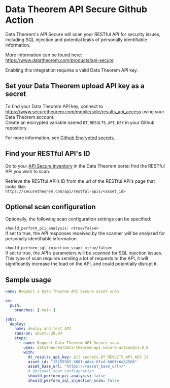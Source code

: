 # Data Theorem API Secure Github Action

Data Theorem's API Secure will scan your RESTful API for security issues, 
including SQL injection and potential leaks of personally identifiable information.

More information can be found here:  
https://www.datatheorem.com/products/api-secure

Enabling this integration requires a valid Data Theorem API key.

## Set your Data Theorem upload API key as a secret
To find your Data Theorem API key, connect to https://www.securetheorem.com/mobile/sdlc/results_api_access using your Data Theorem account.  
Create an encrypted variable named `DT_RESULTS_API_KEY` in your Github repository.

For more information, see [Github Encrypted secrets](https://docs.github.com/en/actions/reference/encrypted-secrets).

## Find your RESTful API's ID
Go to your [API Secure inventory]((https://securetheorem.com/api/inventory)) in the Data Theorem portal find 
the RESTful API you wish to scan.

Retrieve the RESTful API’s ID from the url of the RESTful API’s page that looks like:  
`https://securetheorem.com/api/restful-apis/<asset_id>`


## Optional scan configuration
Optionally, the following scan configuration settings can be specified:

`should_perform_pii_analysis: <true/false>`  
If set to true, the API responses received by the scanner will be analyzed for personally identifiable information.

`should_perform_sql_injection_scan: <true/false>`    
If set to true, the API’s parameters will be scanned for SQL injection issues.  
This type of scan requires sending a lot of requests to the API,
it will significantly increase the load on the API, and could potentially disrupt it.


## Sample usage

```yaml
name: Request a Data Theorem API Secure asset scan

on:
  push:
    branches: [ main ]

jobs:
  deploy:
    name: deploy and test API
    runs-on: ubuntu-20.04
    steps:
      - name: Request Data Theorem API Secure scan
        uses: datatheorem/data-theorem-api-secure-action@v1.0.0
        with:
          dt_results_api_key: ${{ secrets.DT_RESULTS_API_KEY }}
          asset_id: "15255982-380f-4dae-8fed-b06fc6a82566"
          asset_base_url: "https://<asset_base_url>/"
          # Optional scan configuration
          should_perform_pii_analysis: false
          should_perform_sql_injection_scan: false
```